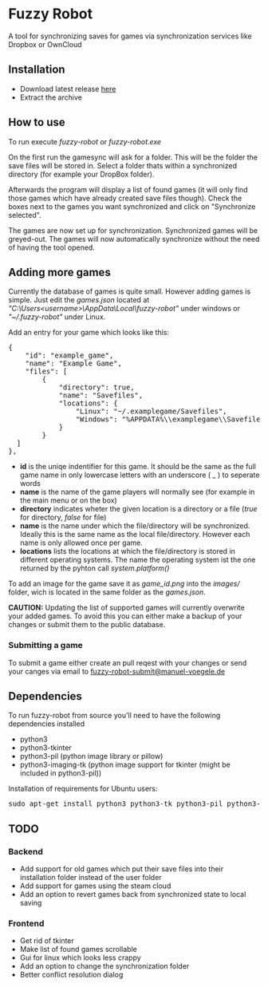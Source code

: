 # Fuzzy Robot
A tool for synchronizing saves for games via synchronization services like Dropbox or OwnCloud

## Installation
- Download latest release [here](https://github.com/manuelVo/fuzzy-robot/releases)
- Extract the archive

## How to use
To run execute *fuzzy-robot* or *fuzzy-robot.exe*

On the first run the gamesync will ask for a folder. This will be the folder the save files will be stored in. Select a folder thats within a synchronized directory (for example your DropBox folder).

Afterwards the program will display a list of found games (it will only find those games which have already created save files though). Check the boxes next to the games you want synchronized and click on "Synchronize selected".

The games are now set up for synchronization. Synchronized games will be greyed-out. The games will now automatically synchronize without the need of having the tool opened.

## Adding more games
Currently the database of games is quite small. However adding games is simple. Just edit the *games.json* located at *"C:\Users\<username>\AppData\Local\fuzzy-robot\"* under windows or *"~/.fuzzy-robot"* under Linux.

Add an entry for your game which looks like this:
<pre>{
	"id": "example_game",
	"name": "Example Game",
	"files": [
		{
			"directory": true,
			"name": "Savefiles",
			"locations": {
				"Linux": "~/.examplegame/Savefiles",
				"Windows": "%APPDATA%\\examplegame\\Savefiles"
			}
		}
  ]
},</pre>

- **id** is the uniqe indentifier for this game. It should be the same as the full game name in only lowercase letters with an underscore ( _ ) to seperate words
- **name** is the name of the game players will normally see (for example in the main menu or on the box)
- **directory** indicates wheter the given location is a directory or a file (*true* for directory, *false* for file)
- **name** is the name under which the file/directory will be synchronized. Ideally this is the same name as the local file/directory. However each name is only allowed once per game.
- **locations** lists the locations at which the file/directory is stored in different operating systems. The name the operating system ist the one returned by the pyhton call *system.platform()*

To add an image for the game save it as *game_id.png* into the *images/* folder, wich is located in the same folder as the *games.json*.

**CAUTION:** Updating the list of supported games will currently overwrite your added games. To avoid this you can either make a backup of your changes or submit them to the public database.

### Submitting a game
To submit a game either create an pull reqest with your changes or send your canges via email to fuzzy-robot-submit@manuel-voegele.de

## Dependencies
To run fuzzy-robot from source you'll need to have the following dependencies installed

- python3
- python3-tkinter
- python3-pil (python image library or pillow)
- python3-imaging-tk (python image support for tkinter (might be included in python3-pil))

Installation of requirements for Ubuntu users:

<pre>sudo apt-get install python3 python3-tk python3-pil python3-imaging-tk</pre>

## TODO
### Backend
- Add support for old games which put their save files into their installation folder instead of the user folder
- Add support for games using the steam cloud
- Add an option to revert games back from synchronized state to local saving

### Frontend
- Get rid of tkinter
- Make list of found games scrollable
- Gui for linux which looks less crappy
- Add an option to change the synchronization folder
- Better conflict resolution dialog
